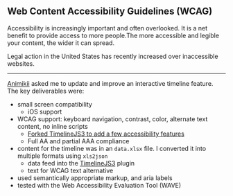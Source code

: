 ## Web Content Accessibility Guidelines&nbsp;(WCAG)

Accessibility is increasingly important and often overlooked.  It is a net benefit to provide access to more people.The more accessible and legible your content, the wider it can spread.

Legal action in the United States has recently increased over inaccessible websites.

<hr class="hr-spacer" />

[Animikii](//animikii.com) asked me to update and improve an interactive timeline feature. The key deliverables were:

- small screen compatibility
   - iOS support
- WCAG support: keyboard navigation, contrast, color, alternate text content, no inline scripts
   - [Forked TimelineJS3 to add a few accessibility features](//github.com/coakenfold/TimelineJS3/commits/a11y)
   - Full AA and partial AAA compliance
- content for the timeline was in an `data.xlsx` file. I converted it into multiple formats using `xls2json`
   - data feed into the [TimelineJS3](//timeline.knightlab.com/) plugin
   - text for WCAG text alternative
- used semantically appropriate markup, and aria labels
- tested with the Web Accessibility Evaluation Tool (WAVE)
